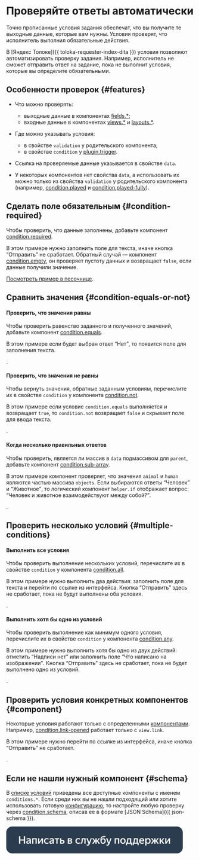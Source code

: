 # Проверяйте ответы автоматически

Точно прописанные условия задания обеспечат, что вы получите те выходные данные, которые вам нужны. Условия проверят, что исполнитель выполнил обязательные действия.

В [Яндекс Толоке]({{ toloka-requester-index-dita }}) условия позволяют автоматизировать проверку задания. Например, исполнитель не сможет отправить ответ на задание, пока не выполнит условия, которые вы определите обязательными.

## Особенности проверок {#features}

- Что можно проверять:
    - выходные данные в компонентах [fields.*](../reference/fields.md);
    - входные данные в компонентах [views.*](../reference/views.md) и [layouts.*](../reference/layouts.md).

- Где можно указывать условия:
    - в свойстве `validation` у родительского компонента;
    - в свойстве `condition` у [plugin.trigger](../reference/plugin.trigger.md).

- Ссылка на проверяемые данные указывается в свойстве `data`.
- У некоторых компонентов нет свойства `data`, а использовать их можно только из свойства `validation` у родительского компонента (например, [condition.played](../reference/condition.played.md) и [condition.played-fully](../reference/condition.played-fully.md)).

## Сделать поле обязательным {#condition-required}

Чтобы проверить, что данные заполнены, добавьте компонент [condition.required](../reference/condition.required.md).

В этом примере нужно заполнить поле для текста, иначе кнопка <q>Отправить</q> не сработает. Обратный случай — компонент [condition.empty](../reference/condition.empty.md), он проверяет пустоту данных и возвращает `false`, если данные получили значение.

[Посмотреть пример в песочнице](https://clck.ru/QR9Qq).

## Сравнить значения {#condition-equals-or-not}

#### Проверить, что значения равны

Чтобы проверить равенство заданного и полученного значений, добавьте компонент [condition.equals](../reference/condition.equals.md).

В этом примере если будет выбран ответ <q>Нет</q>, то появится поле для заполнения текста.

.

#### Проверить, что значения не равны

Чтобы вернуть значения, обратные заданным условиям, перечислите их в свойстве `condition` у компонента [condition.not](../reference/condition.not.md).

В этом примере если условие `condition.equals` выполняется и возвращает `true`, то `condition.not` возвращает `false` и скрывает поле для ввода текста.

.

#### Когда несколько правильных ответов

Чтобы проверить, является ли массив в `data` подмассивом для `parent`, добавьте компонент [condition.sub-array](../reference/condition.sub-array.md).

В этом примере компонент проверяет, что значения `animal` и `human` являются частью массива `objects`. Если выбираются ответы <q>Человек</q> и <q>Животное</q>, то логический компонент `helper.if` отображает вопрос: <q>Человек и животное взаимодействуют между собой?</q>.

.

## Проверить несколько условий {#multiple-conditions}

#### Выполнить все условия

Чтобы проверить выполнение нескольких условий, перечислите их в свойстве `condition` у компонента [condition.all](../reference/condition.all.md).

В этом примере нужно выполнить два действия: заполнить поле для текста и перейти по ссылке из интерфейса. Кнопка <q>Отправить</q> здесь не сработает, пока не будут выполнены оба условия.

.

#### Выполнить хотя бы одно из условий

Чтобы проверить выполнение как минимум одного условия, перечислите их в свойстве `condition` у компонента [condition.any](../reference/condition.any.md).

В этом примере нужно выполнить хотя бы одно из двух действий: отметить <q>Надписи нет</q> или заполнить поле <q>Что написано на изображении</q>. Кнопка <q>Отправить</q> здесь не сработает, пока не будет выполнено одно из условий.

.

## Проверить условия конкретных компонентов {#component}

Некоторые условия работают только с определенными [компонентами](../glossary.md#component-ru). Например, [condition.link-opened](../reference/condition.link-opened.md) работает только с `view.link`.

В этом примере нужно перейти по ссылке из интерфейса, иначе кнопка <q>Отправить</q> не сработает.

.

## Если не нашли нужный компонент {#schema}

В [списке условий](../reference/conditions.md) приведены все доступные компоненты с именем `conditions.*`. Если среди них вы не нашли подходящий или хотите использовать готовую [конфигурацию](../glossary.md#konfig-ru), то настройте любую проверку через [condition.schema](../reference/condition.schema.md), описав ее в формате [JSON Schema]({{ json-schema }}).


[![](../_images/buttons/contact-support.svg)](../concepts/support.md)
